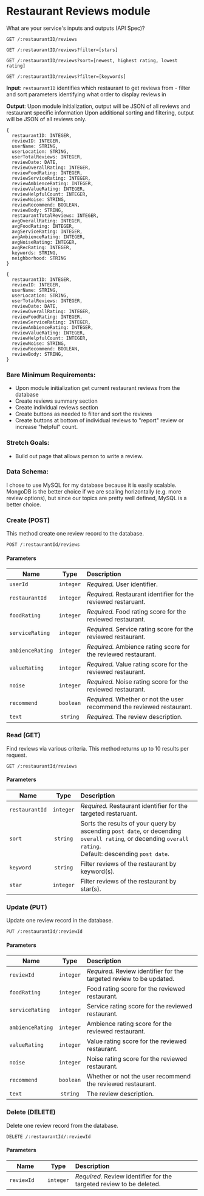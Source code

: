# Restaurant Reviews module

What are your service's inputs and outputs (API Spec)?

`GET /:restaurantID/reviews`

`GET /:restaurantID/reviews?filter=[stars]`

`GET /:restaurantID/reviews?sort=[newest, highest rating, lowest rating]`

`GET /:restaurantID/reviews?filter=[keywords]`


**Input**: `restaurantID` identifies which restaurant to get reviews from
          - filter and sort parameters identifying what order to display reviews in

**Output**: Upon module initialization, output will be JSON of all reviews and restaurant specific information
            Upon additional sorting and filtering, output will be JSON of all reviews only.

```
{
  restaurantID: INTEGER,
  reviewID: INTEGER,
  userName: STRING,
  userLocation: STRING,
  userTotalReviews: INTEGER,
  reviewDate: DATE,
  reviewOverallRating: INTEGER,
  reviewFoodRating: INTEGER,
  reviewServiceRating: INTEGER,
  reviewAmbienceRating: INTEGER,
  reviewValueRating: INTEGER,
  reviewHelpfulCount: INTEGER,
  reviewNoise: STRING,
  reviewRecommend: BOOLEAN,
  reviewBody: STRING,
  restaurantTotalReviews: INTEGER,
  avgOverallRating: INTEGER,
  avgFoodRating: INTEGER,
  avgServiceRating: INTEGER,
  avgAmbienceRating: INTEGER,
  avgNoiseRating: INTEGER,
  avgRecRating: INTEGER,
  keywords: STRING,
  neighborhood: STRING
}

{
  restaurantID: INTEGER,
  reviewID: INTEGER,
  userName: STRING,
  userLocation: STRING,
  userTotalReviews: INTEGER,
  reviewDate: DATE,
  reviewOverallRating: INTEGER,
  reviewFoodRating: INTEGER,
  reviewServiceRating: INTEGER,
  reviewAmbienceRating: INTEGER,
  reviewValueRating: INTEGER,
  reviewHelpfulCount: INTEGER,
  reviewNoise: STRING,
  reviewRecommend: BOOLEAN,
  reviewBody: STRING,
}
```

### Bare Minimum Requirements:

- Upon module initialization get current restaurant reviews from the database
- Create reviews summary section
- Create individual reviews section
- Create buttons as needed to filter and sort the reviews
- Create buttons at bottom of individual reviews to "report" review or increase "helpful" count.

### Stretch Goals:

- Build out page that allows person to write a review.

### Data Schema:
I chose to use MySQL for my database because it is easily scalable. MongoDB is the better choice if we are scaling horizontally (e.g. more review options), but since our topics are pretty well defined, MySQL is a better choice.

### Create (POST)

This method create one review record to the database.

`POST /:restaurantId/reviews`

#### Parameters

| Name             | Type          | Description                                                            |
| ---------------- |:-------------:| :----------------------------------------------------------------------|
| `userId`         | `integer`     | *Required.* User identifier.                                           |
| `restaurantId`   | `integer`     | *Required.* Restaurant identifier for the reviewed restaruant.         |
| `foodRating`     | `integer`     | *Required.* Food rating score for the reviewed restaurant.             |
| `serviceRating`  | `integer`     | *Required.* Service rating score for the reviewed restaurant.          |
| `ambienceRating` | `integer`     | *Required.* Ambience rating score for the reviewed restaurant.         |
| `valueRating`    | `integer`     | *Required.* Value rating score for the reviewed restaurant.            |
| `noise`          | `integer`     | *Required.* Noise rating score for the reviewed restaurant.            |
| `recommend`      | `boolean`     | *Required.* Whether or not the user recommend the reviewed restaurant. |
| `text`           | `string`      | *Required.* The review description.                                    |


### Read (GET)

Find reviews via various criteria. This method returns up to 10 results per request.

`GET /:restaurantId/reviews`

#### Parameters

| Name             | Type          | Description                                                            |
| ---------------- |:-------------:| :----------------------------------------------------------------------|
| `restaurantId`   | `integer`     | *Required.* Restaurant identifier for the targeted restaruant.         |
| `sort`           | `string`      | Sorts the results of your query by ascending `post date`, or decending<br>`overall rating`, or decending `overall rating`. <br>Default: descending `post date`.          |
| `keyword`        | `string`      | Filter reviews of the restaurant by keyword(s).                        |
| `star`           | `integer`     | Filter reviews of the restaurant by star(s).                           |

### Update (PUT)

Update one review record in the database.

`PUT /:restaurantId/:reviewId`

#### Parameters

| Name             | Type          | Description                                                            |
| ---------------- |:-------------:| :----------------------------------------------------------------------|
| `reviewId    `   | `integer`     | *Required.* Review identifier for the targeted review to be updated.   |
| `foodRating`     | `integer`     |  Food rating score for the reviewed restaurant.                        |
| `serviceRating`  | `integer`     |  Service rating score for the reviewed restaurant.                     |
| `ambienceRating` | `integer`     |  Ambience rating score for the reviewed restaurant.                    |
| `valueRating`    | `integer`     |  Value rating score for the reviewed restaurant.                       |
| `noise`          | `integer`     |  Noise rating score for the reviewed restaurant.                       |
| `recommend`      | `boolean`     |  Whether or not the user recommend the reviewed restaurant.            |
| `text`           | `string`      |  The review description.                                               |

### Delete (DELETE)

Delete one review record from the database.

`DELETE /:restaurantId/:reviewId`

#### Parameters

| Name             | Type          | Description                                                            |
| ---------------- |:-------------:| :----------------------------------------------------------------------|
| `reviewId    `   | `integer`     | *Required.* Review identifier for the targeted review to be deleted.   |

